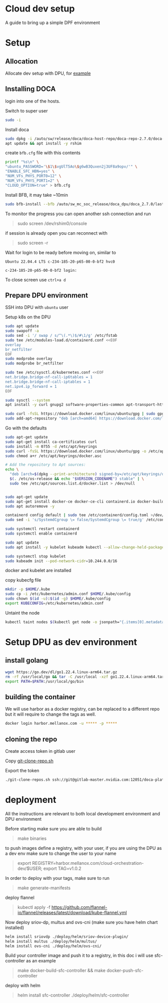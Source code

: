 # Cloud dev setup

A guide to bring up a simple DPF environment

# Setup

## Allocation

Allocate dev setup with DPU, for [example](http://linux-cloud.mellanox.com/session_info/c055e3ed-02ab-4d0e-b42f-03c1fbdc2c33)

## Installing DOCA

login into one of the hosts.

Switch to super user

```sh
sudo -i
```

Install doca

```sh
sudo dpkg -i /auto/sw/release/doca/doca-host-repo/doca-repo-2.7.0/doca-repo-2.7.0-0.0.2-240327-092655-daily/doca-host*ubuntu2204*amd*.deb
apt update && apt install -y rshim
```

create `bfb.cfg` file with this contents
```sh
printf "%s\n" \
"ubuntu_PASSWORD='\$1\$vgUlT5Ao\$g6wB3Quxen2j3UF8a9opv/'" \
"ENABLE_SFC_HBN=yes" \
"NUM_VFs_PHYS_PORT0=12" \
"NUM_VFs_PHYS_PORT1=2" \
"CLOUD_OPTION=true" > bfb.cfg
```

Install BFB, it may take ~10min

```sh
sudo bfb-install --bfb /auto/sw_mc_soc_release/doca_dpu/doca_2.7.0/last_stable_ubuntu_22.04_dk --config ./bfb.cfg --rshim rshim0
```

To monitor the progress you can open another ssh connection and run 

> sudo screen /dev/rshim0/console 

if session is already open you can reconnect with
> sudo screen -r

Wait for login to be ready before moving on, similar to 

```
Ubuntu 22.04.4 LTS c-234-185-20-p65-00-0-bf2 hvc0

c-234-185-20-p65-00-0-bf2 login:
```

To close screen use `ctrl+a d`

## Prepare DPU environment

SSH into DPU with `ubuntu` user

Setup k8s on the DPU

```sh
sudo apt update
sudo swapoff -a
sudo sed -i '/ swap / s/^\(.*\)$/#\1/g' /etc/fstab
sudo tee /etc/modules-load.d/containerd.conf <<EOF
overlay
br_netfilter
EOF
sudo modprobe overlay
sudo modprobe br_netfilter

sudo tee /etc/sysctl.d/kubernetes.conf <<EOF
net.bridge.bridge-nf-call-ip6tables = 1
net.bridge.bridge-nf-call-iptables = 1
net.ipv4.ip_forward = 1
EOF

sudo sysctl --system
apt install -y curl gnupg2 software-properties-common apt-transport-https ca-certificates && apt autoremove

sudo curl -fsSL https://download.docker.com/linux/ubuntu/gpg | sudo gpg --dearmour -o /etc/apt/trusted.gpg.d/docker.gpg
sudo add-apt-repository "deb [arch=amd64] https://download.docker.com/linux/ubuntu $(lsb_release -cs) stable" -y
```

Go with the defaults

```sh
sudo apt-get update
sudo apt-get install ca-certificates curl
sudo install -m 0755 -d /etc/apt/keyrings
sudo curl -fsSL https://download.docker.com/linux/ubuntu/gpg -o /etc/apt/keyrings/docker.asc
sudo chmod a+r /etc/apt/keyrings/docker.asc

# Add the repository to Apt sources:
echo \
  "deb [arch=$(dpkg --print-architecture) signed-by=/etc/apt/keyrings/docker.asc] https://download.docker.com/linux/ubuntu \
  $(. /etc/os-release && echo "$VERSION_CODENAME") stable" | \
  sudo tee /etc/apt/sources.list.d/docker.list > /dev/null


sudo apt-get update
sudo apt-get install docker-ce docker-ce-cli containerd.io docker-buildx-plugin docker-compose-plugin -y
sudo apt autoremove -y

containerd config default | sudo tee /etc/containerd/config.toml >/dev/null 2>&1
sudo sed -i 's/SystemdCgroup \= false/SystemdCgroup \= true/g' /etc/containerd/config.toml

sudo systemctl restart containerd
sudo systemctl enable containerd
```

```sh
sudo apt update
sudo apt install -y kubelet kubeadm kubectl --allow-change-held-packages 

sudo systemctl stop kubelet
sudo kubeadm init --pod-network-cidr=10.244.0.0/16
```

docker and kubelet are installed

copy kubecfg file

```sh
mkdir -p $HOME/.kube
sudo cp -i /etc/kubernetes/admin.conf $HOME/.kube/config
sudo chown $(id -u):$(id -g) $HOME/.kube/config
export KUBECONFIG=/etc/kubernetes/admin.conf
```

Untaint the node

```sh
kubectl taint nodes $(kubectl get node -o jsonpath="{.items[0].metadata.name}") node-role.kubernetes.io/control-plane-
```

# Setup DPU as dev environment 

## install golang 

```sh
wget https://go.dev/dl/go1.22.4.linux-arm64.tar.gz
rm -rf /usr/local/go && tar -C /usr/local -xzf go1.22.4.linux-arm64.tar.gz
export PATH=$PATH:/usr/local/go/bin
```

## building the container

We will use harbor as a docker registry, can be replaced to a different repo but it will require to change the tags as well.

```sh
docker login harbor.mellanox.com -u ***** -p *****
```

## cloning the repo

Create access token in gitlab user

Copy [git-clone-repo.sh](https://gitlab-master.nvidia.com/doca-platform-foundation/dpf-operator/-/blob/main/hack/scripts/git-clone-repo.sh?ref_type=heads)

Export the token

```sh
./git-clone-repos.sh ssh://git@gitlab-master.nvidia.com:12051/doca-platform-foundation/dpf-operator.git dpf-operator
```

# deployment

All the instructions are relevant to both local development environment and DPU environment

Before starting make sure you are able to build

> make binaries

to push images define a registry, with your user, if you are using the DPU as a dev env make sure to change the user to your name

> export REGISTRY=harbor.mellanox.com/cloud-orchestration-dev/$USER; export TAG=v1.0.2

In order to deploy with your tags, make sure to run

> make generate-manifests

deploy flannel

> kubectl apply -f https://github.com/flannel-io/flannel/releases/latest/download/kube-flannel.yml

Now deploy sriov-dp, multus and ovs-cni (make sure you have helm chart installed)

```sh
helm install sriovdp ./deploy/helm/sriov-device-plugin/
helm install multus ./deploy/helm/multus/
helm install ovs-cni ./deploy/helm/ovs-cni/
```

Build your controller image and push it to a registry, in this doc i will use sfc-controller as an example

> make docker-build-sfc-controller &&  make docker-push-sfc-controller

deploy with helm

> helm install sfc-controller ./deploy/helm/sfc-controller